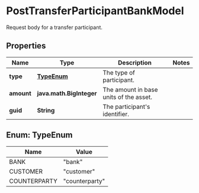 

# PostTransferParticipantBankModel

Request body for a transfer participant.

## Properties

| Name | Type | Description | Notes |
|------------ | ------------- | ------------- | -------------|
|**type** | [**TypeEnum**](#TypeEnum) | The type of participant. |  |
|**amount** | **java.math.BigInteger** | The amount in base units of the asset. |  |
|**guid** | **String** | The participant&#39;s identifier. |  |



## Enum: TypeEnum

| Name | Value |
|---- | -----|
| BANK | &quot;bank&quot; |
| CUSTOMER | &quot;customer&quot; |
| COUNTERPARTY | &quot;counterparty&quot; |



